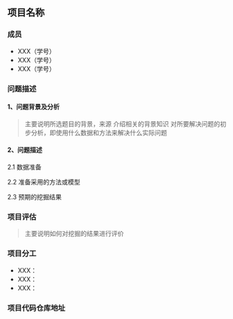 ## 项目名称

### 成员

- XXX（学号）
- XXX（学号）
- XXX（学号）

### 问题描述

#### 1、问题背景及分析

> 主要说明所选题目的背景，来源
> 介绍相关的背景知识
> 对所要解决问题的初步分析，即使用什么数据和方法来解决什么实际问题

#### 2、问题描述

2.1 数据准备

2.2 准备采用的方法或模型

2.3 预期的挖掘结果

### 项目评估

> 主要说明如何对挖掘的结果进行评价

### 项目分工

- XXX：
- XXX：
- XXX：

### 项目代码仓库地址
